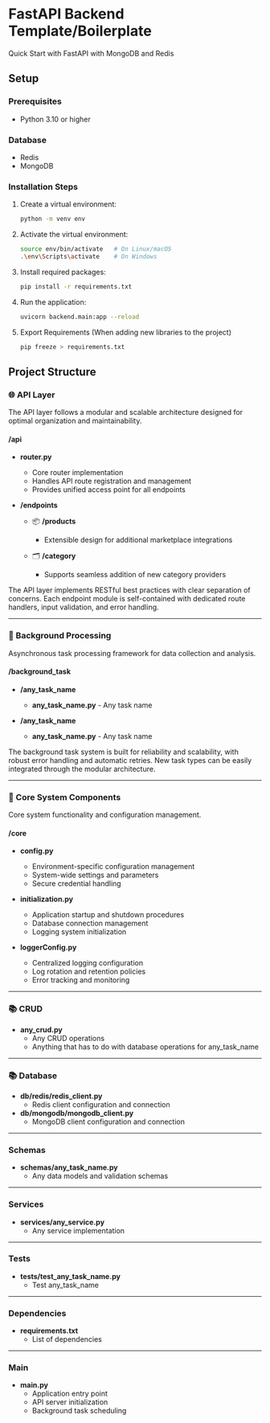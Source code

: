# FastAPI Backend Template/Boilerplate 
Quick Start with FastAPI with MongoDB and Redis

## Setup

### Prerequisites
- Python 3.10 or higher

### Database
- Redis
- MongoDB


### Installation Steps
1. Create a virtual environment:
   ```bash
   python -m venv env
   ```

2. Activate the virtual environment:
   ```bash
   source env/bin/activate   # On Linux/macOS
   .\env\Scripts\activate    # On Windows
   ```

3. Install required packages:
   ```bash
   pip install -r requirements.txt
   ```

4. Run the application:
   ```bash
   uvicorn backend.main:app --reload
   ```

5. Export Requirements (When adding new libraries to the project)
   ```bash
   pip freeze > requirements.txt
   ```






## Project Structure

### 🌐 API Layer
The API layer follows a modular and scalable architecture designed for optimal organization and maintainability.

#### /api
- **router.py**
  - Core router implementation
  - Handles API route registration and management
  - Provides unified access point for all endpoints

- **/endpoints**
  - 📦 **/products**
    - Extensible design for additional marketplace integrations
  
  - 🗂️ **/category** 
    - Supports seamless addition of new category providers

The API layer implements RESTful best practices with clear separation of concerns. Each endpoint module is self-contained with dedicated route handlers, input validation, and error handling.




---



### 🤖 Background Processing
Asynchronous task processing framework for data collection and analysis.

#### /background_task
- **/any_task_name**
  - **any_task_name.py** - Any task name

- **/any_task_name**
  - **any_task_name.py** - Any task name

The background task system is built for reliability and scalability, with robust error handling and automatic retries. New task types can be easily integrated through the modular architecture.


---

### 🔐 Core System Components
Core system functionality and configuration management.

#### /core
- **config.py**
  - Environment-specific configuration management
  - System-wide settings and parameters
  - Secure credential handling

- **initialization.py**
  - Application startup and shutdown procedures
  - Database connection management
  - Logging system initialization

- **loggerConfig.py**
  - Centralized logging configuration
  - Log rotation and retention policies
  - Error tracking and monitoring

---

### 📚 CRUD
- **any_crud.py**
  - Any CRUD operations
  - Anything that has to do with database operations for any_task_name

---

### 📚 Database
- **db/redis/redis_client.py**
  - Redis client configuration and connection
- **db/mongodb/mongodb_client.py**
  - MongoDB client configuration and connection


--- 

### Schemas
- **schemas/any_task_name.py**
  - Any data models and validation schemas


---

### Services
- **services/any_service.py**
  - Any service implementation

---

### Tests
- **tests/test_any_task_name.py**
  - Test any_task_name

---


### Dependencies
- **requirements.txt**
  - List of dependencies

---

### Main
- **main.py**
  - Application entry point
  - API server initialization
  - Background task scheduling

